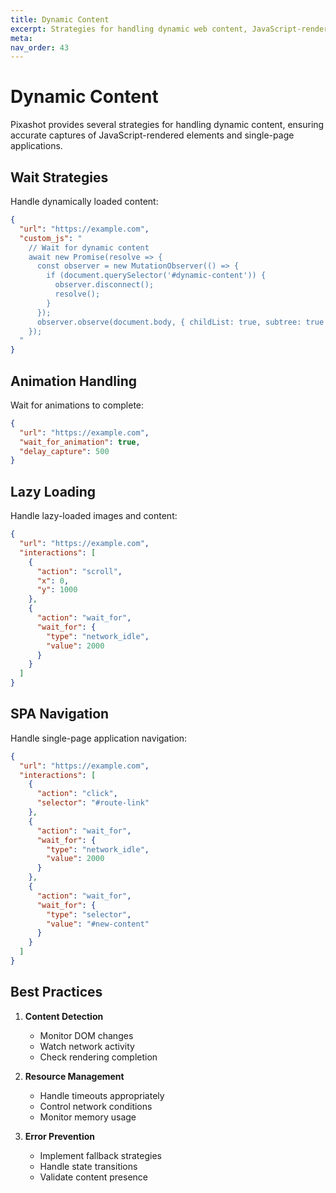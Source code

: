 ```yaml
---
title: Dynamic Content
excerpt: Strategies for handling dynamic web content, JavaScript-rendered elements, and single-page applications.
meta:
nav_order: 43
---
```


# Dynamic Content

Pixashot provides several strategies for handling dynamic content, ensuring accurate captures of JavaScript-rendered elements and single-page applications.

## Wait Strategies

Handle dynamically loaded content:

```json
{
  "url": "https://example.com",
  "custom_js": "
    // Wait for dynamic content
    await new Promise(resolve => {
      const observer = new MutationObserver(() => {
        if (document.querySelector('#dynamic-content')) {
          observer.disconnect();
          resolve();
        }
      });
      observer.observe(document.body, { childList: true, subtree: true });
    });
  "
}
```

## Animation Handling

Wait for animations to complete:

```json
{
  "url": "https://example.com",
  "wait_for_animation": true,
  "delay_capture": 500
}
```

## Lazy Loading

Handle lazy-loaded images and content:

```json
{
  "url": "https://example.com",
  "interactions": [
    {
      "action": "scroll",
      "x": 0,
      "y": 1000
    },
    {
      "action": "wait_for",
      "wait_for": {
        "type": "network_idle",
        "value": 2000
      }
    }
  ]
}
```

## SPA Navigation

Handle single-page application navigation:

```json
{
  "url": "https://example.com",
  "interactions": [
    {
      "action": "click",
      "selector": "#route-link"
    },
    {
      "action": "wait_for",
      "wait_for": {
        "type": "network_idle",
        "value": 2000
      }
    },
    {
      "action": "wait_for",
      "wait_for": {
        "type": "selector",
        "value": "#new-content"
      }
    }
  ]
}
```

## Best Practices

1. **Content Detection**
    - Monitor DOM changes
    - Watch network activity
    - Check rendering completion

2. **Resource Management**
    - Handle timeouts appropriately
    - Control network conditions
    - Monitor memory usage

3. **Error Prevention**
    - Implement fallback strategies
    - Handle state transitions
    - Validate content presence
